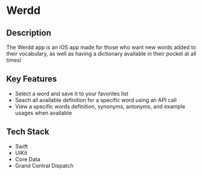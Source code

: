 # Werdd
<div>

</div>
<div>
  <h2>Description</h2>
  <p>
  The Werdd app is an iOS app made for those who want new words added to their vocabulary, as well as having a dictionary available in their pocket at all times!
  </p>
</div>
<div>
  <h2>Key Features</h2>
  <ul>
    <li>Select a word and save it to your favorites list</li>
    <li>Seach all available definition for a specific word using an API call</li>
    <li>View a specific words definition, synonyms, antonyms, and example usages when available</li>
  </ul>
</div>
<div>
  <h2>Tech Stack</h2>
  <ul>
    <li>Swift</li>
    <li>UIKit</li>
    <li>Core Data</li>
    <li>Grand Central Dispatch</li>
  </ul>
</div>
